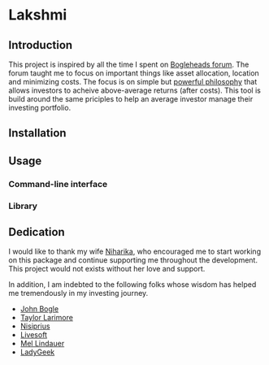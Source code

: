 # Lakshmi

## Introduction
This project is inspired by all the time I spent on
[Bogleheads forum](bogleheads.org). The forum taught me to focus on important
things like asset allocation, location and minimizing costs. The focus is on
simple but [powerful philosophy](https://www.bogleheads.org/wiki/Bogleheads%C2%AE_investment_philosophy)
that allows investors to acheive above-average
returns (after costs). This tool is build around the same priciples to help
an average investor manage their investing portfolio.

## Installation

## Usage

### Command-line interface

### Library

## Dedication

I would like to thank my wife [Niharika](http://niharika.org), who encouraged me to
start working on this package and continue supporting me throughout the development.
This project would not exists without her love and support.

In addition, I am indebted to the following folks whose wisdom has helped me
tremendously in my investing journey.
* [John Bogle](https://en.wikipedia.org/wiki/John_C._Bogle)
* [Taylor Larimore](https://www.bogleheads.org/wiki/Taylor_Larimore)
* [Nisiprius](https://www.bogleheads.org/forum/viewtopic.php?t=242756)
* [Livesoft](https://www.bogleheads.org/forum/viewtopic.php?t=237269)
* [Mel Lindauer](https://www.bogleheads.org/wiki/Mel_Lindauer)
* [LadyGeek](https://www.bogleheads.org/blog/2018/12/04/interview-with-ladygeek-bogleheads-site-administrator/)

